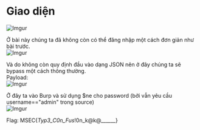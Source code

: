 # Giao diện  
![Imgur](https://i.imgur.com/6c4AYxY.png)  

Ở bài này chúng ta đã không còn có thể đăng nhập một cách đơn giản như bài trước.  
![Imgur](https://i.imgur.com/extqDH0.png)  

Và do không còn quy định đầu vào dạng JSON nên ở đây chúng ta sẽ bypass một cách thông thường.  
Payload:  
![Imgur](https://i.imgur.com/wQLwWEf.png)  

Ở đây ta vào Burp và sử dụng $ne cho password (bởi vẫn yêu cầu username=="admin" trong source)  
![Imgur](https://i.imgur.com/tPhFOu6.png)  

Flag: MSEC{_Typ3_C0n_Fus_!0n_k@k@______}
